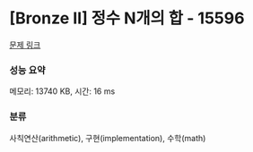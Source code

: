# [Bronze II] 정수 N개의 합 - 15596 

[문제 링크](https://www.acmicpc.net/problem/15596) 

### 성능 요약

메모리: 13740 KB, 시간: 16 ms

### 분류

사칙연산(arithmetic), 구현(implementation), 수학(math)

